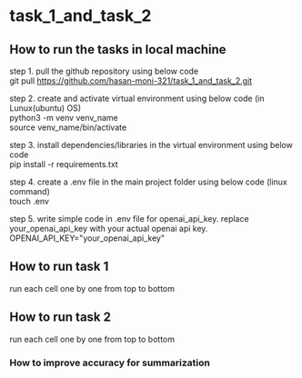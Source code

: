 # task_1_and_task_2

## How to run the tasks in local machine
step 1. pull the github repository using below code  
git pull https://github.com/hasan-moni-321/task_1_and_task_2.git  

step 2. create and activate virtual environment using below code (in Lunux(ubuntu) OS)  
python3 -m venv venv_name    
source venv_name/bin/activate    

step 3. install dependencies/libraries in the virtual environment using below code    
pip install -r requirements.txt    

step 4. create a .env file in the main project folder using below code (linux command)    
touch .env    

step 5. write simple code in .env file for openai_api_key. replace your_openai_api_key with your actual openai api key.    
OPENAI_API_KEY="your_openai_api_key"    

## How to run task 1    
run each cell one by one from top to bottom  

## How to run task 2    
run each cell one by one from top to bottom  


### How to improve accuracy for summarization  

